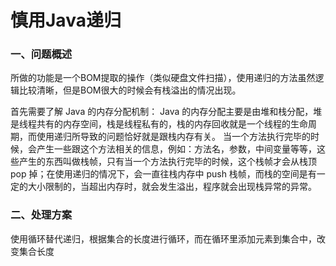 # 慎用Java递归

### 一、问题概述

所做的功能是一个BOM提取的操作（类似硬盘文件扫描），使用递归的方法虽然逻辑比较清晰，但是BOM很大的时候会有栈溢出的情况出现。

首先需要了解 Java 的内存分配机制：
Java 的内存分配主要是由堆和栈分配，堆是线程共有的内存空间，栈是线程私有的，栈的内存回收就是一个线程的生命周期，而使用递归所导致的问题恰好就是跟栈内存有关。
当一个方法执行完毕的时候，会产生一些跟这个方法相关的信息，例如：方法名，参数，中间变量等等，这些产生的东西叫做栈帧，只有当一个方法执行完毕的时候，这个栈帧才会从栈顶 pop 掉；在使用递归的情况下，会一直往栈内存中 push 栈帧，而栈的空间是有一定的大小限制的，当超出内存时，就会发生溢出，程序就会出现栈异常的异常。

### 二、处理方案

使用循环替代递归，根据集合的长度进行循环，而在循环里添加元素到集合中，改变集合长度